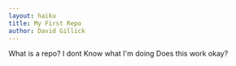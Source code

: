 ```yaml
---
layout: haiku
title: My First Repo
author: David Gillick
---
```


What is a repo?
I dont Know what I'm doing
Does this work okay?